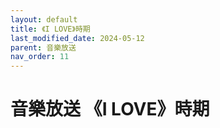 ```yaml
---
layout: default
title: 《I LOVE》時期
last_modified_date: 2024-05-12
parent: 音樂放送
nav_order: 11
---
```


# 音樂放送 《I LOVE》時期
